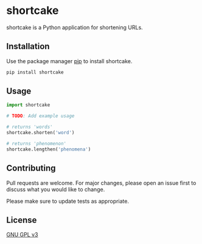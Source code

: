 # shortcake

shortcake is a Python application for shortening URLs.

## Installation

Use the package manager [pip](https://pip.pypa.io/en/stable/) to install shortcake.

```bash
pip install shortcake
```

## Usage

```python
import shortcake

# TODO: Add example usage

# returns 'words'
shortcake.shorten('word')

# returns 'phenomenon'
shortcake.lengthen('phenomena')
```

## Contributing
Pull requests are welcome. For major changes, please open an issue first to discuss what you would like to change.

Please make sure to update tests as appropriate.

## License

[GNU GPL v3](https://choosealicense.com/licenses/gpl-3.0/)
